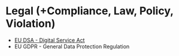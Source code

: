 # Legal (+Compliance, Law, Policy, Violation)

- [EU DSA - Digital Service Act](https://developer.apple.com/help/app-store-connect/manage-compliance-information/manage-european-union-digital-services-act-compliance-information/)
- EU GDPR - General Data Protection Regulation 


